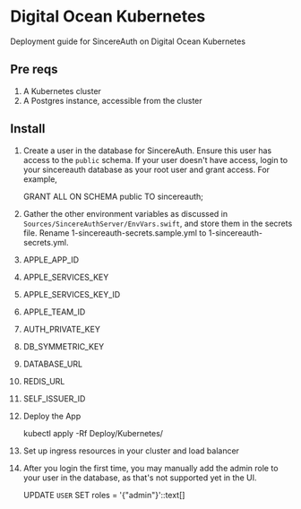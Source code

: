 # Digital Ocean Kubernetes

Deployment guide for SincereAuth on Digital Ocean Kubernetes

## Pre reqs

1. A Kubernetes cluster
2. A Postgres instance, accessible from the cluster

## Install

1. Create a user in the database for SincereAuth. Ensure this user has access to the `public` schema. If your user doesn't have access, login to your sincereauth database as your root user and grant access. For example,

    GRANT ALL ON SCHEMA public TO sincereauth;

2. Gather the other environment variables as discussed in `Sources/SincereAuthServer/EnvVars.swift`, and store them in the secrets file. Rename 1-sincereauth-secrets.sample.yml to 1-sincereauth-secrets.yml.

  1. APPLE_APP_ID
  2. APPLE_SERVICES_KEY
  3. APPLE_SERVICES_KEY_ID
  4. APPLE_TEAM_ID
  5. AUTH_PRIVATE_KEY
  6. DB_SYMMETRIC_KEY
  7. DATABASE_URL
  8. REDIS_URL
  9. SELF_ISSUER_ID

3. Deploy the App

    kubectl apply -Rf Deploy/Kubernetes/

4. Set up ingress resources in your cluster and load balancer

5. After you login the first time, you may manually add the admin role to your user in the database, as that's not supported yet in the UI.

    UPDATE `USER` SET roles = '{"admin"}'::text[]
